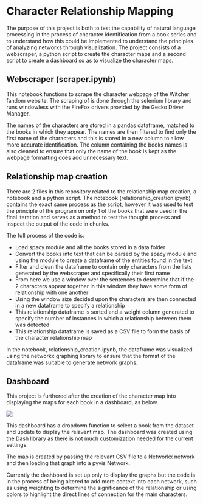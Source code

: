 # Character Relationship Mapping

The purpose of this project is both to test the capability of natural language processing in the process of character identification from a book series and to understand how this could be implemented to understand the principles of analyzing networks through visualization. The project consists of a webscraper, a python script to create the character maps and a second script to create a dashboard so as to visualize the character maps.

## Webscraper (scraper.ipynb)

This notebook functions to scrape the character webpage of the Witcher fandom website. The scraping of is done through the selenium library and runs windowless with the FireFox drivers provided by the Gecko Driver Manager. 

The names of the characters are stored in a pandas dataframe, matched to the books in which they appear. The names are then filtered to find only the first name of the characters and this is stored in a new column to allow more accurate identification. The column containing the books names is also cleaned to ensure that only the name of the book is kept as the webpage formatting does add unnecessary text.

## Relationship map creation
There are 2 files in this repository related to the relationship map creation, a notebook and a python script. The notebook (relationship_creation.ipynb) contains the exact same process as the script, however it was used to test the principle of the program on only 1 of the books that were used in the final iteration and serves as a method to test the thought process and inspect the output of the code in chunks.

The full process of the code is:
- Load spacy module and all the books stored in a data folder
- Convert the books into text that can be parsed by the spacy module and using the module to create a dataframe of the entities found in the text
- Filter and clean the dataframe to contain only characters from the lists generated by the webscraper and specifically their first name
- From here we use a window over the sentences to determine that if the 2 characters appear together in this window they have some form of relationship with one another
- Using the window size decided upon the characters are then connected in a new dataframe to specify a relationship
- This relationship dataframe is sorted and a weight column generated to specify the number of instances in which a relationship between them was detected
- This relationship dataframe is saved as a CSV file to form the basis of the character relationship map

In the notebook, relationship_creation.ipynb, the dataframe was visualized using the networkx graphing library to ensure that the format of the dataframe was suitable to generate network graphs.

## Dashboard

This project is furthered after the creation of the character map into displaying the maps for each book in a dashboard, as below.

![](https://github.com/jontyj23/Character-Relationship-Mapping/assets/140620283/287f6f44-c547-4bc9-b40c-64ee7c971f2e)

This dashboard has a dropdown function to select a book from the dataset and update to display the relavent map. The dashboard was created using the Dash library as there is not much customization needed for the current settings.

The map is created by passing the relevant CSV file to a Networkx network and then loading that graph into a pyvis Network.

Currently the dashboard is set up only to display the graphs but the code is in the process of being altered to add more context into each network, such as using weighting to determine the significance of the relationship or using colors to highlight the direct lines of connection for the main characters.
